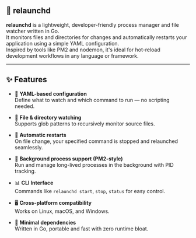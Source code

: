 ## 🚀 relaunchd

**relaunchd** is a lightweight, developer-friendly process manager and file watcher written in Go.  
It monitors files and directories for changes and automatically restarts your application using a simple YAML configuration.  
Inspired by tools like PM2 and nodemon, it's ideal for hot-reload development workflows in any language or framework.

---

## ✨ Features

- 🔧 **YAML-based configuration**  
  Define what to watch and which command to run — no scripting needed.

- 👀 **File & directory watching**  
  Supports glob patterns to recursively monitor source files.

- 🔄 **Automatic restarts**  
  On file change, your specified command is stopped and relaunched seamlessly.

- 🧠 **Background process support (PM2-style)**  
  Run and manage long-lived processes in the background with PID tracking.

- 📊 **CLI Interface**  
  Commands like `relaunchd start`, `stop`, `status` for easy control.

- 🖥️ **Cross-platform compatibility**  
  Works on Linux, macOS, and Windows.

- 🧪 **Minimal dependencies**  
  Written in Go, portable and fast with zero runtime bloat.
